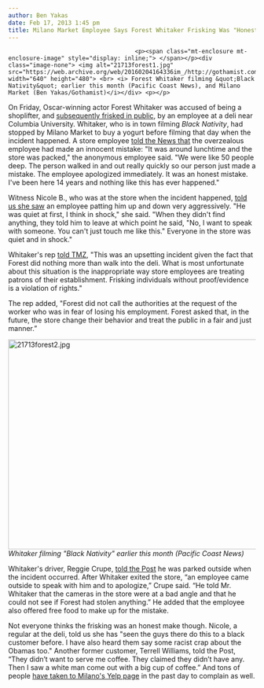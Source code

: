 ```yaml
---
author: Ben Yakas
date: Feb 17, 2013 1:45 pm
title: Milano Market Employee Says Forest Whitaker Frisking Was "Honest Mistake"
---
```


	
										<p><span class="mt-enclosure mt-enclosure-image" style="display: inline;"> </span></p><div class="image-none"> <img alt="21713forest1.jpg" src="https://web.archive.org/web/20160204164336im_/http://gothamist.com/attachments/byakas/21713forest1.jpg" width="640" height="480"> <br> <i> Forest Whitaker filming &quot;Black Nativity&quot; earlier this month (Pacific Coast News), and Milano Market (Ben Yakas/Gothamist)</i></div> <p></p>

<p>On Friday, Oscar-winning actor Forest Whitaker was accused of being a shoplifter, and <a href="https://web.archive.org/web/20160204164336/http://gothamist.com/2013/02/16/oscar_winner_forest_whitaker_claims.php">subsequently frisked in public</a>, by an employee at a deli near Columbia University. Whitaker, who is in town filming <em>Black Nativity</em>, had stopped by Milano Market to buy a yogurt before filming that day when the incident happened. A store employee <a href="https://web.archive.org/web/20160204164336/http://www.nydailynews.com/new-york/forest-whitaker-stopped-frisked-upper-east-side-deli-article-1.1266100">told the News that</a> the overzealous employee had made an innocent mistake: &quot;It was around lunchtime and the store was packed,&quot; the anonymous employee said. &quot;We were like 50 people deep. The person walked in and out really quickly so our person just made a mistake. The employee apologized immediately. It was an honest mistake. I&apos;ve been here 14 years and nothing like this has ever happened.&quot;</p>

<p>Witness Nicole B., who was at the store when the incident happened, <a href="https://web.archive.org/web/20160204164336/http://gothamist.com/2013/02/16/oscar_winner_forest_whitaker_claims.php">told us she saw</a> an employee patting him up and down very aggressively. &quot;He was quiet at first, I think in shock,&quot; she said. &quot;When they didn&apos;t find anything, they told him to leave at which point he said, &quot;No, I want to speak with someone. You can&apos;t just touch me like this.&quot; Everyone in the store was quiet and in shock.&quot;</p>

<p>Whitaker&apos;s rep <a href="https://web.archive.org/web/20160204164336/http://www.tmz.com/2013/02/16/forest-whitaker-deli-shoplifting-frisked/">told TMZ</a>, &quot;This was an upsetting incident given the fact that Forest did nothing more than walk into the deli. What is most unfortunate about this situation is the inappropriate way store employees are treating patrons of their establishment. Frisking individuals without proof/evidence is a violation of rights.&quot; </p>

<p>The rep added, &quot;Forest did not call the authorities at the request of the worker who was in fear of losing his employment. Forest asked that, in the future, the store change their behavior and treat the public in a fair and just manner.&#x201D;</p>

<p><span class="mt-enclosure mt-enclosure-image" style="display: inline;"> </span></p><div class="image-none"> <img alt="21713forest2.jpg" src="https://web.archive.org/web/20160204164336im_/http://gothamist.com/attachments/byakas/21713forest2.jpg" width="640" height="427"> <br> <i> Whitaker filming &quot;Black Nativity&quot; earlier this month (Pacific Coast News)</i></div> <p></p>

<p>Whitaker&apos;s driver, Reggie Crupe, <a href="https://web.archive.org/web/20160204164336/http://www.nypost.com/p/news/local/manhattan/film_star_shop_frisked_xH3Tvj2dRD10RIbiVbM9aK?utm_medium=rss&amp;utm_content=Manhattan">told the Post</a> he was parked outside when the incident occurred. After Whitaker exited the store, &#x201C;an employee came outside to speak with him and to apologize,&#x201D; Crupe said. &#x201C;He told Mr. Whitaker that the cameras in the store were at a bad angle and that he could not see if Forest had stolen anything.&#x201D; He added that the employee also offered free food to make up for the mistake.</p>

<p>Not everyone thinks the frisking was an honest make though. Nicole, a regular at the deli, told us she has &quot;seen the guys there do this to a black customer before. I have also heard them say some racist crap about the Obamas too.&quot; Another former customer, Terrell Williams, told the Post, &#x201C;They didn&#x2019;t want to serve me coffee. They claimed they didn&#x2019;t have any. Then I saw a white man come out with a big cup of coffee.&#x201D; And tons of people <a href="https://web.archive.org/web/20160204164336/http://www.yelp.com/biz/milano-market-new-york">have taken to Milano&apos;s Yelp page</a> in the past day to complain as well.</p>					
										
									
				